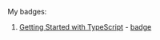 My badges:

1. [Getting Started with TypeScript](https://learn.microsoft.com/ru-ru/training/modules/typescript-get-started/) - [badge](https://learn.microsoft.com/api/achievements/share/ru-ru/PolinaRomanchuk-8317/KG2VTS3B?sharingId=D08E3AF980C2CF9)